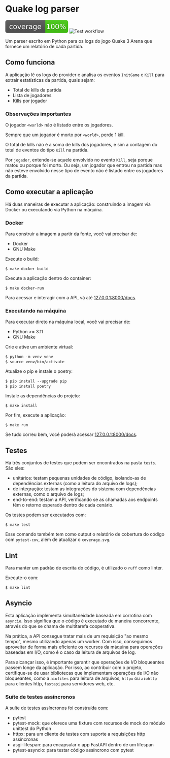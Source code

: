 # Quake log parser

![Code coverage](./coverage.svg) ![Test workflow](https://github.com/paulovitorweb/quake-log-parser/actions/workflows/test.yml/badge.svg)

Um parser escrito em Python para os logs do jogo Quake 3 Arena que fornece um relatório de cada partida.

## Como funciona

A aplicação lê os logs do provider e analisa os eventos `InitGame` e `Kill` para extrair estatísticas da partida, quais sejam:

- Total de kills da partida
- Lista de jogadores
- Kills por jogador

### Observações importantes

O jogador `<world>` não é listado entre os jogadores.

Sempre que um jogador é morto por `<world>`, perde 1 kill.

O total de kills não é a soma de kills dos jogadores, e sim a contagem do total de eventos do tipo `Kill` na partida.

Por `jogador`, entende-se aquele envolvido no evento `Kill`, seja porque matou ou porque foi morto. Ou seja, um jogador que entrou na partida mas não esteve envolvido nesse tipo de evento não é listado entre os jogadores da partida.

## Como executar a aplicação

Há duas maneiras de executar a aplicação: construindo a imagem via Docker ou executando via Python na máquina.

### Docker

Para construir a imagem a partir da fonte, você vai precisar de:

- Docker
- GNU Make

Execute o build:

```
$ make docker-build
```

Execute a aplicação dentro do container:

```
$ make docker-run
```

Para acessar e interagir com a API, vá até [127.0.0.1:8000/docs](127.0.0.1:8000/docs).

### Executando na máquina

Para executar direto na máquina local, você vai precisar de:

- Python >= 3.11
- GNU Make

Crie e ative um ambiente virtual:

```
$ python -m venv venv
$ source venv/bin/activate
```

Atualize o pip e instale o poetry:

```
$ pip install --upgrade pip
$ pip install poetry
```

Instale as dependências do projeto:

```
$ make install
```

Por fim, execute a aplicação:

```
$ make run
```

Se tudo correu bem, você poderá acessar [127.0.0.1:8000/docs](127.0.0.1:8000/docs).

## Testes

Há três conjuntos de testes que podem ser encontrados na pasta `tests`. São eles:

- unitários: testam pequenas unidades de código, isolando-as de dependências externas (como a leitura do arquivo de logs);
- de integração: testam as integrações do sistema com dependências externas, como o arquivo de logs;
- end-to-end: testam a API, verificando se as chamadas aos endpoints têm o retorno esperado dentro de cada cenário.

Os testes podem ser executados com:

```
$ make test
```

Esse comando também tem como output o relatório de cobertura do código com `pytest-cov`, além de atualizar o `coverage.svg`.

## Lint

Para manter um padrão de escrita do código, é utilizado o `ruff` como linter.

Execute-o com:

```
$ make lint
```

## Asyncio

Esta aplicação implementa simultaneidade baseada em corrotina com `asyncio`. Isso significa que o código é executado de maneira concorrente, através do que se chama de multitarefa cooperativa. 

Na prática, a API consegue tratar mais de um requisição "ao mesmo tempo", mesmo utilizando apenas um worker. Com isso, conseguimos aproveitar de forma mais eficiente os recursos da máquina para operações baseadas em I/O, como é o caso da leitura de arquivos de log.

Para alcançar isso, é importante garantir que operações de I/O bloqueantes passem longe da aplicação. Por isso, ao contribuir com o projeto, certifique-se de usar bibliotecas que implementam operações de I/O não bloqueantes, como a `aiofiles` para leitura de arquivos, `httpx` ou `aiohttp` para clientes http, `fastapi` para servidores web, etc.

### Suíte de testes assíncronos

A suíte de testes assíncronos foi construída com:

- pytest
- pytest-mock: que oferece uma fixture com recursos de mock do módulo unittest do Python
- httpx: para um cliente de testes com suporte a requisições http assíncronas
- asgi-lifespan: para encapsular o app FastAPI dentro de um lifespan
- pytest-asyncio: para testar código assíncrono com pytest
